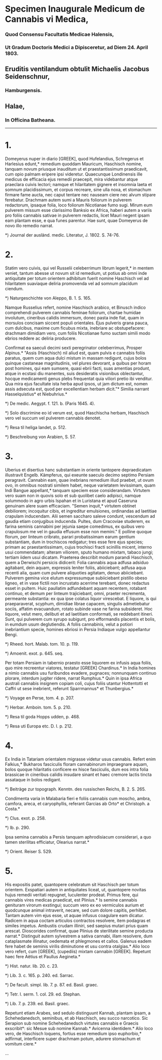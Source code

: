 # Specimen Inaugurale Medicum de Cannabis vi Medica,

### Quod Consensu Facultatis Medicae Halensis,

### Ut Gradum Doctoris Medici a Dipisceretur, ad Diem 24. April 1803.

## Eruditis ventilandum obtulit Michaelis Jacobus Seidenschnur,

### Hamburgensis.

## Halae,

### In Officina Batheana.

---

# 1.

Domeyerus nuper in diario [GREEK], quod Hufelandius, Schregerus et Harlesius edunt,* remedium quoddam Mauricum, Haschisch nomine, tanquam novum priusque inauditum ut et praestantissimum praedicavit, cum opio palmam eripere ipsi videretur. Quaecunque Londinensis ille medicus de efficacia ejus remedii praecepit, mira videbantur atque praeclara cuivis lectori; namque et hilaritatem gignere et insomnia laeta et somnum placidissimum, et corpus recreare, sine ulla noxa, et stomachum firmare fame aucta, nec caput tentare nec nauseam ciere nec alvum stipare ferebatur. Drachmam autem sumi a Mauris foliorum in pulverem redactorum, ipsaque folia, loco foliorum Nicotianae fumo sugi. Mirum eum pulverem missum esse clarissimo Banksio ex Africa, haberi autem a variis pro foliis cannabis sativae in pulverem redactis, licet Mauri negent ipsam eam plantam esse, e qua funes parentur. Hae sunt, quae Domeyerus de novo illo remedio narrat.

*) Journal der ausländ. medic. Literatur, J. 1802. S. 74-76.

# 2.

Statim vero cuivis, qui vel Russelii celeberrimum librum legerit,* in mentem veniet, tantum abesse ut novum sit id remedium, ut potius ab omni inde antiquitate per totum orientem adhibitum fuerit nomine Haschisch vel ad hilaritatem suaviaque deliria promovenda vel ad somnum placidum ciendum.

*) Naturgeschichte von Aleppo, B. 1. S. 165.

Namque Russelius refert, nomine Haschisch arabico, et Binusch indico comprehendi pulverem cannabis feminae foliorum, chartae humidae involutum, cineribus calidis immersum, donec pasta inde fiat, quam in morsulos concisam siccent populi orientales. Ejus pulveris grana pauca, cum dulcibus, maxime cum ficubus mixta, inebriare ac obstupefacere: drachmam dimidiam vero, cum foliis Nicotianae fumo suctam simili modo ebrios reddere ac deliria producere.

Confirmat ea saeculi decimi sexti peregrinator celeberrimus, Prosper Alpinus.* "Assis (Haschisch) nil aliud est, quam pulvis e cannabis foliis paratus, quem cum aqua dulci mistum in massam redigunt, cujus bolos quinque castaneae magnitudinis, vel plures devorant, a quibus per horam post homines, qui eam sumsere, quasi ebrii facti, suas amentias produnt, atque in ecstasi diu manentes, suis desideratis visionibus oblectantur, hocque medicamenti genus plebs frequentat quia viliori pretio ibi venditur. Qua mira ejus facultate ista herba apud ipsos, ut jam dictum est, nomen assis adsecuta est, quod per excellentiam herbam dicit."* Similia narrant Hasselquistius* et Niebuhrius.*

*) De medic. Aegypt. f. 121. b. (Paris 1645. 4).

*) Solo discrimine eo id verum est, quod Haschischa herbam, Haschisch vero vel succum vel pulverem cannabis denotet.

*) Resa til heliga landet, p. 512.

*) Beschreibung von Arabien, S. 57.

# 3.

Uberius et disertius hanc substantiam in oriente tantopere depraedicatam illustravit Engelb. Kämpferus, qui exeunte saeculo decimo septimo Persiam peragravit. Cannabin eam, quae inebrians remedium illud praebet, ut ovum ovo, in omnibus nostrati similem habet, neque varietatem levissimam, quam Indi Bangue appellant,* tanquam speciem esse considerandam. Virtutem vero suam non in quovis solo et sub quolibet caelo adipisci, namque solummodo in agro urbis Ispahan et in Luristana et apud Caseruna genuinam alere suam efficaciam. "Semen inquit,* virtutem obtinet debiliorem; incoquitur cibis, et ingreditur emulsiones, ordinandas ad laetitiae crapulam inducendam. Alii semen saccharo saleve condunt, vescendum ad gaudia etiam conjugibus inducenda. Pultes, dum Cracoviae studerem, ex farina seminis cannabini per jejunia saepe comedimus, ex quibus vero crapulosum me vel in gaudia effusum esse non memini." E polline quoque florum, per linteum cribrato, parari probatissimam earum gentium substantiam, dum in trochiscos redigatur; tres esse fere ejus species; primam ac praestantissimam, cujus trochisci fracti scinillis micent, interno usui commendatam; alteram viliorem, sputo humano mixtam, tabaco jungi; tertiam iidem usui dicatam. Praeterea describit modum parandi Haschisch, quem a Derwischi persicis didicerit: Folia cannabis aqua adfusa adsiduo agitabant, dein aquam, expressis leniter foliis, abiiciebant; adfusa aqua recenti alia, quam cum pulvere aliquoties agitatam, denuo abiiciebant. Pulverem gemina vice elutum expressumque subiiciebant pistillo obeso ligneo, et in vase fictili non incrustato acerrime terebant, donec redactus esset in pultem. Huic paullatim adfundebant aquam recentem, rotabant continuo, et demum per linteum trajiciebant, omni, praeter recrementa, permeante substantia: ex qua ipse colatus liquor virescebat. E liquore, is qui praeparaverat, scyphum, dimidiae librae capacem, singulis admetiebatur sociis, affatim evacuandum, rotato subinde vase ne farina subsideret. Hoc liquore, velut mero, delibuti et ad laetitiam conformati, se reddebant itineri. Sunt, qui pulverem cum syrupo subigunt, pro efformandis placentis et bolis, in eumdum usum deglutiendis. A foliis cannabinis, velut a potiori inebriantium specie, homines ebriosi in Persia Indiaque vulgo appellantur Bengi.

*) Rheed. hort. Malab. tom. 10. p. 119.

*) Amoenit. exot. p. 645. seq.

Per totam Persiam in tabernio praesto esse liquorem ex infusis aqua foliis, quo mire recreentur viatores, testatur [GREEK] Chardinus.* In India homines a nimio cannabis usu furibundos evadere, pugnaces; nonnunquam continuo plorare, interdum jugiter ridere, narrat Rumphius.* Quin in ipsa Africa australi cannabis insignem copiam coli, cujus foliis utantur Hottentotti et Caffri ut sese inebrient, referunt Sparrmannus* et Thunbergius.*

*) Voyage en Perse, tom. 4. p. 207.

*) Herbar. Amboin. tom. 5. p. 210.

*) Resa til goda Hopps udden, p. 468.

*) Resa uti Europa etc. D. I. p. 212.

# 4.

Ex India in Tatariam orientalem migrasse videtur usus cannabis. Refert enim Falkius,* Bukharos fasciculis floram cannabinorum impraegnare aquam, bolos quoque hilaritatis conficere ex hisce fasciculis, dum eos intra folia brassicae in cineribus calidis insudare sinant et haec cremore lactis tincta assataque in bolos redigant.

*) Beiträge zur topograph. Kenntn. des russischen Reichs, B. 2. S. 265.

Condimenta varia in Malabaria fieri e foliis cannabis cum moscho, ambra, camfora, areca, et caryophyllis, referant Garcias ab Orto* et Christoph. a Costa.*

*) Clus. exot. p. 258.

*) Ib. p. 290.

Ipsa semina cannabis a Persis tanquam aphrodisiacum considerari, a quo tamen sterilitas efficiatur, Olearius narrat.*

*) Orient. Reiser S. 529.

# 5.

His expositis patet, quantopere celebratum sit Haschisch per totum orientem. Exspatiari autem in antiquitates liceat, ut, quantopere novitas hujus remedii veritati repugnet, luculenter prodeat. Primus fere, qui cannabis vires medicas praedicat, est Plinius.* Is semine cannabis genituram virorum exstingui; succum vero ex eo vermiculos aurium et quodcunque animal intraverit, necare, sed cum dolore capitis, perhibet. Tantam autem vim ejus esse, ut aquae infusus coagulare eam dicatur. Radicem in aqua coctam articulos contractos resolvere, item podagras et similes impetus. Ambustis crudam illiniri, sed saepius mutari prius quam arescat. Dioscorides confirmat, quae Plinius de sterilitate semine producta narrat.* Distinguit autem sylvestrem a sativa cannabi, illam resolvere, dum cataplasmate illinatur, oedemata et phlegmones et callos. Galenus eadem fere habet de seminis virilis diminutione et usu contra otalgias.* Alio loco vero refert, cum [GREEK], (cupediis) mixtam cannabin [GREEK]. Repetunt haec fere Aëtius et Paullus Aegineta.*

*) Hist. natur. lib. 20. c. 23.

*) Lib. 3. c. 165. p. 240. ed. Sarrac.

*) De facult. simpl. lib. 7. p. 87. ed. Basil. graec.

*) Tetr. l. serm. 1. col. 29. ed. Stephan.

*) Lib. 7. p. 239. ed. Basil. graec.

Repetunt etiam Arabes, sed sedulo distinguunt Kannab, plantam ipsam, a Schehedanedsch, seminibus, et ab Haschisch, seu succo narcotico. Sic Serapion sub nomine Schehedanedsch virtutes cannabis e Graecis exscribit*: sic Mesue sub nomine Kannab.* Avicenna identidem.* Alio loco vero, de Haschisch loquens, fortius esse remedium ipso euphorbio,* adfirmat, interficere super drachmam potum, adurere stomachum et vomitum ciere.*

...
